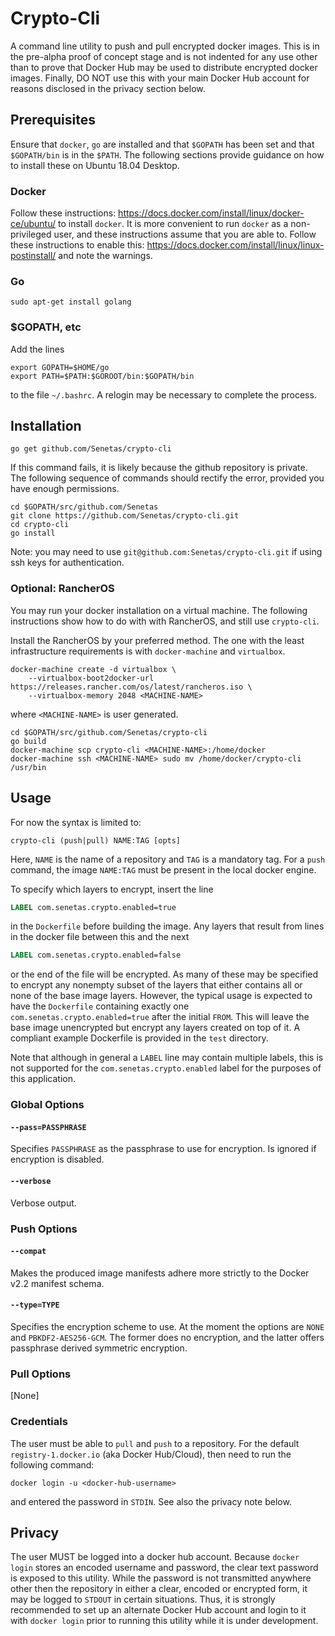# Crypto-Cli

A command line utility to push and pull encrypted docker images. This is in the pre-alpha proof of concept stage and is not indented for any use other than to prove that Docker Hub may be used to distribute encrypted docker images. Finally, DO NOT use this with your main Docker Hub account for reasons disclosed in the privacy section below.

## Prerequisites
Ensure that `docker`, `go` are installed and that `$GOPATH` has been set and that `$GOPATH/bin` is in the `$PATH`.
The following sections provide guidance on how to install these on Ubuntu 18.04 Desktop.

### Docker
Follow these instructions: <https://docs.docker.com/install/linux/docker-ce/ubuntu/> to install `docker`.
It is more convenient to run `docker` as a non-privileged user, and these instructions assume that you are able to.
Follow these instructions to enable this: <https://docs.docker.com/install/linux/linux-postinstall/> and note the warnings.

### Go
```console
sudo apt-get install golang
```

### \$GOPATH, etc
Add the lines
```
export GOPATH=$HOME/go
export PATH=$PATH:$GOROOT/bin:$GOPATH/bin
```
to the file `~/.bashrc`. A relogin may be necessary to complete the process.

## Installation
```console
go get github.com/Senetas/crypto-cli
```

If this command fails, it is likely because the github repository is private.
The following sequence of commands should rectify the error, provided you have enough permissions.
```console
cd $GOPATH/src/github.com/Senetas
git clone https://github.com/Senetas/crypto-cli.git
cd crypto-cli
go install
```
Note: you may need to use `git@github.com:Senetas/crypto-cli.git` if using ssh keys for authentication.

### Optional: RancherOS
You may run your docker installation on a virtual machine.
The following instructions show how to do with with RancherOS, and still use `crypto-cli`.

Install the RancherOS by your preferred method. The one with the least infrastructure requirements is with `docker-machine` and `virtualbox`.
```
docker-machine create -d virtualbox \
    --virtualbox-boot2docker-url https://releases.rancher.com/os/latest/rancheros.iso \
    --virtualbox-memory 2048 <MACHINE-NAME>
```
where `<MACHINE-NAME>` is user generated.

```
cd $GOPATH/src/github.com/Senetas/crypto-cli
go build
docker-machine scp crypto-cli <MACHINE-NAME>:/home/docker
docker-machine ssh <MACHINE-NAME> sudo mv /home/docker/crypto-cli /usr/bin
```

## Usage
For now the syntax is limited to:
```console
crypto-cli (push|pull) NAME:TAG [opts]
```
Here, `NAME` is the name of a repository and `TAG` is a mandatory tag. For a `push` command, the image `NAME:TAG` must be present in the local docker engine.

To specify which layers to encrypt, insert the line
```Dockerfile
LABEL com.senetas.crypto.enabled=true
```
in the `Dockerfile` before building the image.
Any layers that result from lines in the docker file between this and the next
```Dockerfile
LABEL com.senetas.crypto.enabled=false
```
or the end of the file will be encrypted.
As many of these may be specified to encrypt any nonempty subset of the layers that either contains all or none of the base image layers.
However, the typical usage is expected to have the `Dockerfile` containing exactly one `com.senetas.crypto.enabled=true` after the initial `FROM`.
This will leave the base image unencrypted but encrypt any layers created on top of it.
A compliant example Dockerfile is provided in the `test` directory.

Note that although in general a `LABEL` line may contain multiple labels, this is not supported for the `com.senetas.crypto.enabled` label for the purposes of this application.

### Global Options

#### `--pass=PASSPHRASE`
Specifies `PASSPHRASE` as the passphrase to use for encryption. Is ignored if encryption is disabled.

#### `--verbose`
Verbose output.

### Push Options

#### `--compat`
Makes the produced image manifests adhere more strictly to the Docker v2.2 manifest schema.

#### `--type=TYPE`
Specifies the encryption scheme to use. At the moment the options are `NONE` and `PBKDF2-AES256-GCM`.
The former does no encryption, and the latter offers passphrase derived symmetric encryption.

### Pull Options
[None]

### Credentials
The user must be able to `pull` and `push` to a repository.
For the default `registry-1.docker.io` (aka Docker Hub/Cloud), then need to run the following command:
```console
docker login -u <docker-hub-username>
```
and entered the password in `STDIN`. See also the privacy note below.

## Privacy
The user MUST be logged into a docker hub account. Because `docker login` stores an encoded username and password, the clear text password is exposed to this utility. While the password is not transmitted anywhere other then the repository in either a clear, encoded or encrypted form, it may be logged to `STDOUT` in certain situations. Thus, it is strongly recommended to set up an alternate Docker Hub account and login to it with `docker login` prior to running this utility while it is under development.

